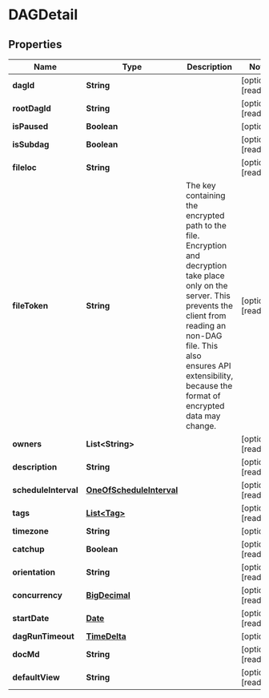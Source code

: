 

# DAGDetail

## Properties

Name | Type | Description | Notes
------------ | ------------- | ------------- | -------------
**dagId** | **String** |  |  [optional] [readonly]
**rootDagId** | **String** |  |  [optional] [readonly]
**isPaused** | **Boolean** |  |  [optional]
**isSubdag** | **Boolean** |  |  [optional] [readonly]
**fileloc** | **String** |  |  [optional] [readonly]
**fileToken** | **String** | The key containing the encrypted path to the file. Encryption and decryption take place only on the server. This prevents the client from reading an non-DAG file. This also ensures API extensibility, because the format of encrypted data may change.  |  [optional] [readonly]
**owners** | **List&lt;String&gt;** |  |  [optional] [readonly]
**description** | **String** |  |  [optional] [readonly]
**scheduleInterval** | [**OneOfScheduleInterval**](OneOfScheduleInterval.md) |  |  [optional] [readonly]
**tags** | [**List&lt;Tag&gt;**](Tag.md) |  |  [optional] [readonly]
**timezone** | **String** |  |  [optional]
**catchup** | **Boolean** |  |  [optional] [readonly]
**orientation** | **String** |  |  [optional] [readonly]
**concurrency** | [**BigDecimal**](BigDecimal.md) |  |  [optional] [readonly]
**startDate** | [**Date**](Date.md) |  |  [optional] [readonly]
**dagRunTimeout** | [**TimeDelta**](TimeDelta.md) |  |  [optional]
**docMd** | **String** |  |  [optional] [readonly]
**defaultView** | **String** |  |  [optional] [readonly]



